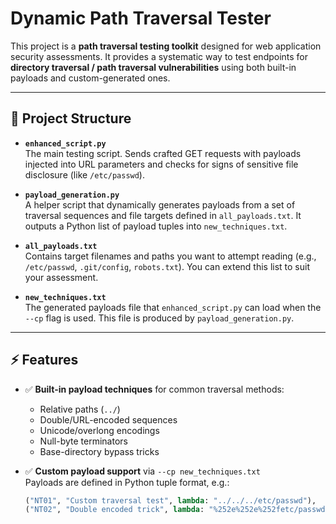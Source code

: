 # Dynamic Path Traversal Tester

This project is a **path traversal testing toolkit** designed for web application security assessments. It provides a systematic way to test endpoints for **directory traversal / path traversal vulnerabilities** using both built-in payloads and custom-generated ones.

---

## 📂 Project Structure

- **`enhanced_script.py`**  
  The main testing script. Sends crafted GET requests with payloads injected into URL parameters and checks for signs of sensitive file disclosure (like `/etc/passwd`).

- **`payload_generation.py`**  
  A helper script that dynamically generates payloads from a set of traversal sequences and file targets defined in `all_payloads.txt`. It outputs a Python list of payload tuples into `new_techniques.txt`.

- **`all_payloads.txt`**  
  Contains target filenames and paths you want to attempt reading (e.g., `/etc/passwd`, `.git/config`, `robots.txt`). You can extend this list to suit your assessment.

- **`new_techniques.txt`**  
  The generated payloads file that `enhanced_script.py` can load when the `--cp` flag is used. This file is produced by `payload_generation.py`.

---

## ⚡ Features

- ✅ **Built-in payload techniques** for common traversal methods:
  - Relative paths (`../`)
  - Double/URL-encoded sequences
  - Unicode/overlong encodings
  - Null-byte terminators
  - Base-directory bypass tricks

- ✅ **Custom payload support** via `--cp new_techniques.txt`  
  Payloads are defined in Python tuple format, e.g.:
  ```python
  ("NT01", "Custom traversal test", lambda: "../../../etc/passwd"),
  ("NT02", "Double encoded trick", lambda: "%252e%252e%252fetc/passwd"),
